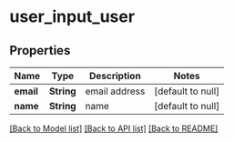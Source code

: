 # user_input_user
## Properties

Name | Type | Description | Notes
------------ | ------------- | ------------- | -------------
**email** | **String** | email address | [default to null]
**name** | **String** | name | [default to null]

[[Back to Model list]](../README.md#documentation-for-models) [[Back to API list]](../README.md#documentation-for-api-endpoints) [[Back to README]](../README.md)

